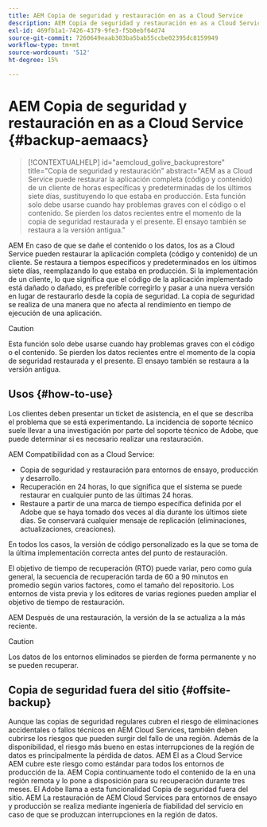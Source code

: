 ```yaml
---
title: AEM Copia de seguridad y restauración en as a Cloud Service
description: AEM Copia de seguridad y restauración en as a Cloud Service
exl-id: 469fb1a1-7426-4379-9fe3-f5b0ebf64d74
source-git-commit: 7260649eaab303ba5bab55ccbe02395dc8159949
workflow-type: tm+mt
source-wordcount: '512'
ht-degree: 15%

---
```



# AEM Copia de seguridad y restauración en as a Cloud Service {#backup-aemaacs}

>[!CONTEXTUALHELP]
>id="aemcloud_golive_backuprestore"
>title="Copia de seguridad y restauración"
>abstract="AEM as a Cloud Service puede restaurar la aplicación completa (código y contenido) de un cliente de horas específicas y predeterminadas de los últimos siete días, sustituyendo lo que estaba en producción. Esta función solo debe usarse cuando hay problemas graves con el código o el contenido. Se pierden los datos recientes entre el momento de la copia de seguridad restaurada y el presente. El ensayo también se restaura a la versión antigua."

AEM En caso de que se dañe el contenido o los datos, los as a Cloud Service pueden restaurar la aplicación completa (código y contenido) de un cliente. Se restaura a tiempos específicos y predeterminados en los últimos siete días, reemplazando lo que estaba en producción.
Si la implementación de un cliente, lo que significa que el código de la aplicación implementado está dañado o dañado, es preferible corregirlo y pasar a una nueva versión en lugar de restaurarlo desde la copia de seguridad. La copia de seguridad se realiza de una manera que no afecta al rendimiento en tiempo de ejecución de una aplicación.

>[!CAUTION]
>
>Esta función solo debe usarse cuando hay problemas graves con el código o el contenido. Se pierden los datos recientes entre el momento de la copia de seguridad restaurada y el presente. El ensayo también se restaura a la versión antigua.

## Usos {#how-to-use}

Los clientes deben presentar un ticket de asistencia, en el que se describa el problema que se está experimentando. La incidencia de soporte técnico suele llevar a una investigación por parte del soporte técnico de Adobe, que puede determinar si es necesario realizar una restauración.

AEM Compatibilidad con as a Cloud Service:

* Copia de seguridad y restauración para entornos de ensayo, producción y desarrollo.
* Recuperación en 24 horas, lo que significa que el sistema se puede restaurar en cualquier punto de las últimas 24 horas.
* Restaure a partir de una marca de tiempo específica definida por el Adobe que se haya tomado dos veces al día durante los últimos siete días. Se conservará cualquier mensaje de replicación (eliminaciones, actualizaciones, creaciones).

En todos los casos, la versión de código personalizado es la que se toma de la última implementación correcta antes del punto de restauración.

El objetivo de tiempo de recuperación (RTO) puede variar, pero como guía general, la secuencia de recuperación tarda de 60 a 90 minutos en promedio según varios factores, como el tamaño del repositorio. Los entornos de vista previa y los editores de varias regiones pueden ampliar el objetivo de tiempo de restauración.

AEM Después de una restauración, la versión de la se actualiza a la más reciente.

>[!CAUTION]
>
>Los datos de los entornos eliminados se pierden de forma permanente y no se pueden recuperar.

## Copia de seguridad fuera del sitio {#offsite-backup}

Aunque las copias de seguridad regulares cubren el riesgo de eliminaciones accidentales o fallos técnicos en AEM Cloud Services, también deben cubrirse los riesgos que pueden surgir del fallo de una región. Además de la disponibilidad, el riesgo más bueno en estas interrupciones de la región de datos es principalmente la pérdida de datos.
AEM El as a Cloud Service AEM cubre este riesgo como estándar para todos los entornos de producción de la. AEM Copia continuamente todo el contenido de la en una región remota y lo pone a disposición para su recuperación durante tres meses. El Adobe llama a esta funcionalidad Copia de seguridad fuera del sitio.
AEM La restauración de AEM Cloud Services para entornos de ensayo y producción se realiza mediante ingeniería de fiabilidad del servicio en caso de que se produzcan interrupciones en la región de datos.
